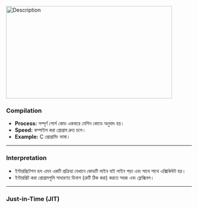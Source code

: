 <img src="https://i.ibb.co/YBkLcNV/Compilation-vs-Interpreter.png" alt="Description" width="450" height="250">

### Compilation

- **Process:** সম্পূর্ণ সোর্স কোড একবারে মেশিন কোডে অনুবাদ হয়।
- **Speed:** কম্পাইল করা প্রোগ্রাম দ্রুত চলে।
- **Example:** C প্রোগ্রামিং ভাষা।

---

### Interpretation
- ইন্টারপ্রিটেশন হল এমন একটি প্রক্রিয়া যেখানে কোডটি লাইন বাই লাইন পড়া এবং সাথে সাথে এক্সিকিউট হয়।
- ইন্টারপ্রিট করা প্রোগ্রামগুলি সাধারণত ডিবাগ (ত্রুটি ঠিক করা) করতে সহজ এবং ফ্লেক্সিবল।

---

### Just-in-Time (JIT)